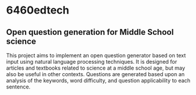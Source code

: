 # 6460edtech
## Open question generation for Middle School science

This project aims to implement an open question generator based on text input using natural language processing techniques. It is designed for articles and textbooks related to science at a middle school age, but may also be useful in other contexts. Questions are generated based upon an analysis of the keywords, word difficulty, and question applicability to each sentence.
